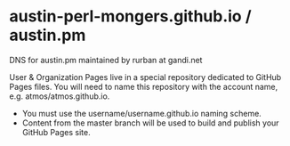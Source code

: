 austin-perl-mongers.github.io / austin.pm
=========================================

DNS for austin.pm maintained by rurban at gandi.net

User & Organization Pages live in a special repository dedicated to GitHub
Pages files.  You will need to name this repository with the account name,
e.g.  atmos/atmos.github.io.

- You must use the username/username.github.io naming scheme.
- Content from the master branch will be used to build and publish your
  GitHub Pages site.
